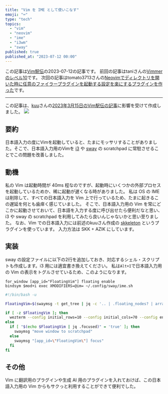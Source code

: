 ```yaml
---
title: "Vim を IME として使いこなす"
emoji: "⌨️"
type: "tech"
topics:
  - "vim"
  - "neovim"
  - "ime"
  - "i3wm"
  - "sway"
published: true
published_at: "2023-07-12 00:00"
---
```


この記事は[Vim駅伝](https://vim-jp.org/ekiden/)の2023-07-12の記事です。
前回の記事はtaniさんの[Vimmerのレベル10](https://scrapbox.io/vim-jp/Vimmer%E3%81%AE%E3%83%AC%E3%83%99%E3%83%AB%EF%BC%91%EF%BC%90)です。
次回の記事はtomato3713さんの[Neovimでディレクトリを開いた時に任意のファイラープラグインを起動する設定を楽にするプラグインを作った](https://tomato3713.hatenablog.com/entry/create-hijack-open-directory-nvim)です。

------

この記事は、[kuu](https://zenn.dev/kuu)さんの[2023年3月15日のVim駅伝の記事](https://zenn.dev/vim_jp/articles/20230315_skkeleton)に影響を受けて作成しました。
![](https://storage.googleapis.com/zenn-user-upload/900aa41252b3-20230712.gif)
## 要約
日本語入力の度にVimを起動していると、たまにモッサリすることがありました。そこで、日本語入力用のVimを [i3](https://i3wm.org/) や [sway](https://swaywm.org/) の scratchpad に常駐させることでこの問題を改善しました。

## 動機
私の Vim は起動時間が 40ms 程なのですが、起動時にいくつかの外部プロセスを起動しているためか、稀に起動が遅くなる時がありました。
私は OS の IME は削除して、すべての日本語入力を Vim 上で行っているため、たまに起きるこの遅延を何とも歯痒く感じていました。
そこで、日本語入力用の Vim を常にどこかに起動させておいて、日本語を入力する度に呼び出せたら便利だなと思い、i3 や sway の scratchpad を利用してみたら良いんじゃないかと思い至りました。
なお、Vim での日本語入力には前述のkuuさん作成の [skkeleton](https://github.com/vim-skk/skkeleton) というプラグインを使っています。 入力方法は SKK + AZIK にしています。

## 実装
sway の設定ファイルに以下の2行を追加しておき、対応するシェル・スクリプトも作成します。i3 用には適宜書き換えてください。
私は`Alt+I`で日本語入力用の Vim の表示をトグルさせているため、このようになります。

```swayconfig:~/.config/sway/config
for_window [app_id="FloatingVim"] floating enable
bindsym $mod+i exec XMODIFIERS=@im= ~/.config/sway/ime.sh
```

```bash:ime.sh
#!/bin/bash -u

FloatingVim=$(swaymsg -t get_tree | jq -c '.. | .floating_nodes? | arrays[] | select(.app_id=="FloatingVim")')

if [ -z $FloatingVim ]; then
  wezterm --config initial_rows=10 --config initial_cols=70 --config enable_tab_bar=false --config window_background_opacity=0.4 --config text_background_opacity=0.4 start --class FloatingVim vim
else
  if [ "$(echo $FloatingVim | jq .focused)" = 'true' ]; then
    swaymsg "move window to scratchpad"
  else
    swaymsg "[app_id=\"FloatingVim\"] focus"
  fi
fi
```

## その他
Vim に翻訳用のプラグインや生成 AI 用のプラグインを入れておけば、この日本語入力用の Vim からもサクっと利用することができて便利でした。
